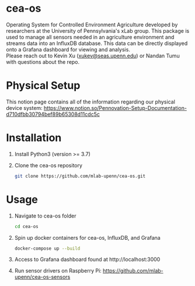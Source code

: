 # cea-os
Operating System for Controlled Environment Agriculture developed by researchers at the University of Pennsylvania's xLab group. This package is used to manage all sensors needed in an agriculture environment and streams data into an InfluxDB database. This data can be directly displayed onto a Grafana dashboard for viewing and analysis.\
Please reach out to Kevin Xu (xukev@seas.upenn.edu) or Nandan Tumu with questions about the repo.

# Physical Setup
This notion page contains all of the information regarding our physical device system: 
https://www.notion.so/Pennovation-Setup-Documentation-d710dfbb30794bef89b65308d11cdc5c

# Installation

1. Install Python3 (version >= 3.7)

2. Clone the cea-os repository
    ```sh
    git clone https://github.com/mlab-upenn/cea-os.git
    ```
    
# Usage

1. Navigate to cea-os folder

    ```sh
    cd cea-os
    ```
2. Spin up docker containers for cea-os, InfluxDB, and Grafana

    ```sh
    docker-compose up --build
    ```
    
3. Access to Grafana dashboard found at http://localhost:3000
4. Run sensor drivers on Raspberry Pi: https://github.com/mlab-upenn/cea-os-sensors

